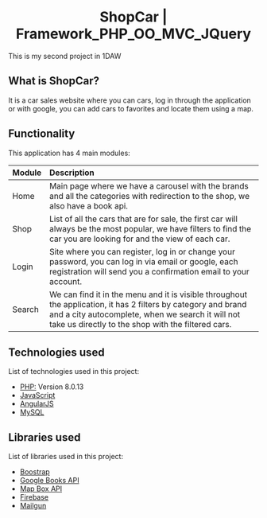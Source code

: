 <h1 align="center" dir="auto">ShopCar | Framework_PHP_OO_MVC_JQuery</h1>
<p dir="auto">This is my second project in 1DAW</p>
<h2 dir="auto">What is ShopCar?</h2>
<p>It is a car sales website where you can cars, log in through the application or with google, you can add cars to favorites and locate them using a map.</p>
<h2 dir="auto">Functionality</h2>
<p dir="auto">This application has 4 main modules:</p>
<table>
<thead>
<tr>
<th align="left">Module</th>
<th align="left">Description</th>
</tr>
</thead>
<tbody>
<tr>
<td align="left">Home</td>
<td align="left">Main page where we have a carousel with the brands and all the categories with redirection to the shop, we also have a book api.</td>
</tr>
<tr>
<td align="left">Shop</td>
<td align="left">List of all the cars that are for sale, the first car will always be the most popular, we have filters to find the car you are looking for and the view of each car.</td>
</tr>
<tr>
<td align="left">Login</td>
<td align="left">Site where you can register, log in or change your password, you can log in via email or google, each registration will send you a confirmation email to your account.</td>
</tr>
<tr>
<td align="left">Search</td>
<td align="left">We can find it in the menu and it is visible throughout the application, it has 2 filters by category and brand and a city autocomplete, when we search it will not take us directly to the shop with the filtered cars.</td>
</tr>
</tbody>
</table>

<h2 dir="auto">Technologies used</h2>
<p dir="auto">List of technologies used in this project:</p>
<ul dir="auto">
<li><a href="https://www.php.net/manual/es/intro-whatis.php" rel="nofollow">PHP:</a> Version 8.0.13</li>
<li><a href="https://developer.mozilla.org/es/docs/Web/JavaScript" rel="nofollow">JavaScript</a></li>
<li><a href="https://angularjs.org/" rel="nofollow">AngularJS</a></li>
<li><a href="https://www.mysql.com/" rel="nofollow">MySQL</a></li>
</ul>
<h2 dir="auto">Libraries used</h2>
<p dir="auto">List of libraries used in this project:</p>
<ul dir="auto">
<li><a href="https://getbootstrap.com/" rel="nofollow">Boostrap</a></li>
<li><a href="https://developers.google.com/books" rel="nofollow">Google Books API</a></li>
<li><a href="https://docs.mapbox.com/mapbox.js/api/v3.3.1/" rel="nofollow">Map Box API</a></li>
<li><a href="https://firebase.google.com/?gclid=CjwKCAjwy_aUBhACEiwA2IHHQJQy7xT1XD6BOGJLrfTesNafAdHO8Z48rGYe4ggyZP-fP4kD4JVZLBoC51wQAvD_BwE&amp;gclsrc=aw.ds" rel="nofollow">Firebase</a></li>
<li><a href="https://www.mailgun.com/es/" rel="nofollow">Mailgun</a></li>
</ul>
